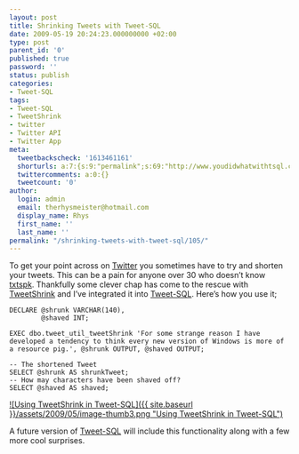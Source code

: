 ```yaml
---
layout: post
title: Shrinking Tweets with Tweet-SQL
date: 2009-05-19 20:24:23.000000000 +02:00
type: post
parent_id: '0'
published: true
password: ''
status: publish
categories:
- Tweet-SQL
tags:
- Tweet-SQL
- TweetShrink
- twitter
- Twitter API
- Twitter App
meta:
  tweetbackscheck: '1613461161'
  shorturls: a:7:{s:9:"permalink";s:69:"http://www.youdidwhatwithtsql.com/shrinking-tweets-with-tweet-sql/105";s:7:"tinyurl";s:25:"http://tinyurl.com/ksr3cq";s:4:"isgd";s:17:"http://is.gd/IPvT";s:5:"bitly";s:19:"http://bit.ly/CM8Hk";s:5:"snipr";s:22:"http://snipr.com/j00r2";s:5:"snurl";s:22:"http://snurl.com/j00r2";s:7:"snipurl";s:24:"http://snipurl.com/j00r2";}
  twittercomments: a:0:{}
  tweetcount: '0'
author:
  login: admin
  email: therhysmeister@hotmail.com
  display_name: Rhys
  first_name: ''
  last_name: ''
permalink: "/shrinking-tweets-with-tweet-sql/105/"
---
```

To get your point across on [Twitter](http://twitter.com) you sometimes have to try and shorten your tweets. This can be a pain for anyone over 30 who doesn’t know [txtspk](http://en.wikipedia.org/wiki/SMS_language). Thankfully some clever chap has come to the rescue with [TweetShrink](http://tweetshrink.com) and I’ve integrated it into [Tweet-SQL](http://tweet-sql.com). Here’s how you use it;

```
DECLARE @shrunk VARCHAR(140),
		@shaved INT;

EXEC dbo.tweet_util_tweetShrink 'For some strange reason I have developed a tendency to think every new version of Windows is more of a resource pig.', @shrunk OUTPUT, @shaved OUTPUT;

-- The shortened Tweet
SELECT @shrunk AS shrunkTweet;
-- How may characters have been shaved off?
SELECT @shaved AS shaved;
```

[![Using TweetShrink in Tweet-SQL]({{ site.baseurl }}/assets/2009/05/image-thumb3.png "Using TweetShrink in Tweet-SQL")](http://www.youdidwhatwithtsql.com/wp-content/uploads/2009/05/image3.png)

A future version of [Tweet-SQL](http://www.tweet-sql.com) will include this functionality along with a few more cool surprises.


